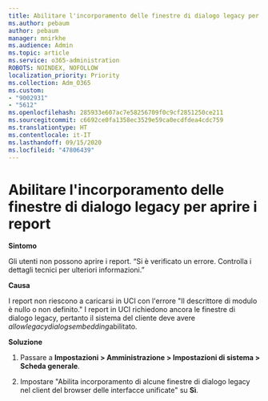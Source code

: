 ```yaml
---
title: Abilitare l'incorporamento delle finestre di dialogo legacy per aprire i report
ms.author: pebaum
author: pebaum
manager: mnirkhe
ms.audience: Admin
ms.topic: article
ms.service: o365-administration
ROBOTS: NOINDEX, NOFOLLOW
localization_priority: Priority
ms.collection: Adm_O365
ms.custom:
- "9002931"
- "5612"
ms.openlocfilehash: 285933e607ac7e58256709f0c9cf2851250ce211
ms.sourcegitcommit: c6692ce0fa1358ec3529e59ca0ecdfdea4cdc759
ms.translationtype: HT
ms.contentlocale: it-IT
ms.lasthandoff: 09/15/2020
ms.locfileid: "47806439"
---
```

# <a name="enable-embedding-legacy-dialogs-to-open-reports"></a>Abilitare l'incorporamento delle finestre di dialogo legacy per aprire i report

**Sintomo**

Gli utenti non possono aprire i report. “Si è verificato un errore. Controlla i dettagli tecnici per ulteriori informazioni.”

**Causa**

I report non riescono a caricarsi in UCI con l'errore "Il descrittore di modulo è nullo o non definito." I report in UCI richiedono ancora le finestre di dialogo legacy, pertanto il sistema del cliente deve avere *allowlegacydialogsembedding*abilitato.

**Soluzione**

1. Passare a **Impostazioni > Amministrazione > Impostazioni di sistema > Scheda generale**.

2. Impostare "Abilita incorporamento di alcune finestre di dialogo legacy nel client del browser delle interfacce unificate" su **Sì**.
